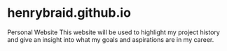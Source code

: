 # henrybraid.github.io
Personal Website
This website will be used to highlight my project history and give an insight into what my goals and aspirations are in my career.
